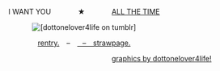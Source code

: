 <p align="center">
  I WANT YOU⠀⠀ ⠀ ⠀ ★⠀⠀ ⠀ ⠀ <ins>ALL THE TIME</ins>
</p>

<p align="center">
  <img src="https://64.media.tumblr.com/976c8f74e2fb6cf2fccab6cdcec7fce7/10ee4c40b4d26726-ec/s400x600/0c6b7c1e21ec5130240cf51df364227f7727d203.pnj" alt="[dottonelover4life on tumblr]"/>
</p>

<p align="center">
  <a href=https://rentry.co/blameshed>rentry.</a> ⠀–⠀ <a href=https://mafioso.atabook.org</a> ⠀–⠀ strawpage.
</p>

<p align="right">
graphics by <ins>dottonelover4life!</ins>
</p>

